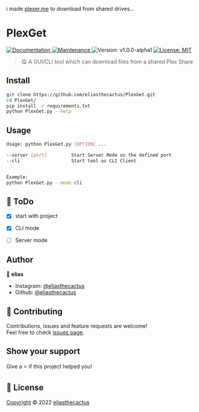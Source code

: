 i made [plexer.me](https://plexer.me) to download from shared drives...
<h1 align="left">PlexGet</h1>
<p>
  <a href="https://github.com/eliasthecactus/PlexGet#readme" target="_blank">
    <img alt="Documentation" src="https://img.shields.io/badge/documentation-yes-brightgreen.svg" />
  </a>
  <a href="https://github.com/eliasthecactus/PlexGet/graphs/commit-activity" target="_blank">
    <img alt="Maintenance" src="https://img.shields.io/badge/Maintained%3F-yes-green.svg" />
  </a>
  <img alt="Version: v1.0.0-alpha1" src="https://img.shields.io/badge/version-v1.0.0--alpha1-blue" />
  <a href="https://github.com/eliasthecactus/PlexGet/blob/master/LICENSE" target="_blank">
    <img alt="License: MIT" src="https://img.shields.io/github/license/eliasthecactus/PlexGet" />
  </a>
</p>

> 😋 A GUI/CLI tool which can download files from a shared Plex Share

## Install
```sh
git clone https://github.com/eliasthecactus/PlexGet.git
cd PlexGet/
pip install -r requirements.txt
python PlexGet.py --help
```

## Usage
```sh
Usage: python PlexGet.py [OPTION] ...

--server [port]         Start Server Mode on the defined port
--cli                   Start tool as CLI Client


Example:
python PlexGet.py --mode cli
```


## 📃 ToDo
- [x] start with project
- [x] CLI mode
- [ ] Server mode


## Author
👤 **elias**
* Instagram: [@eliasthecactus](https://instagram.com/eliasthecactus)
* Github: [@eliasthecactus](https://github.com/eliasthecactus)


## 🤝 Contributing
Contributions, issues and feature requests are welcome!<br />Feel free to check [issues page](https://github.com/eliasthecactus/PlexGet/issues).


## Show your support
Give a ⭐️ if this project helped you!


## 📝 License
[Copyright](https://github.com/eliasthecactus/PlexGet/blob/master/LICENSE) © 2022 [eliasthecactus](https://github.com/eliasthecactus)